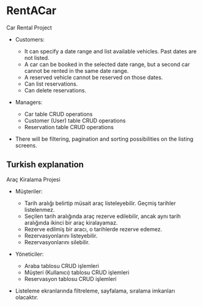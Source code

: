 # RentACar

Car Rental Project
* Customers:
   * It can specify a date range and list available vehicles. Past dates are not listed.
   * A car can be booked in the selected date range, but a second car cannot be rented in the same date range.
   * A reserved vehicle cannot be reserved on those dates.
   * Can list reservations.
   * Can delete reservations.
* Managers:
   * Car table CRUD operations
   * Customer (User) table CRUD operations
   * Reservation table CRUD operations

* There will be filtering, pagination and sorting possibilities on the listing screens.

## Turkish explanation
Araç Kiralama Projesi
* Müşteriler:
  * Tarih aralığı belirtip müsait araç listeleyebilir. Geçmiş tarihler listelenmez.
  * Seçilen tarih aralığında araç rezerve edilebilir, ancak aynı tarih aralığında ikinci bir araç kiralayamaz.
  * Rezerve edilmiş bir aracı, o tarihlerde rezerve edemez.
  * Rezervasyonlarını listeyebilir.
  * Rezervasyonlarını silebilir.
* Yöneticiler:
  * Araba tablosu CRUD işlemleri
  * Müşteri (Kullanıcı) tablosu CRUD işlemleri
  * Reservasyon tablosu CRUD işlemleri

* Listeleme ekranlarında filtreleme, sayfalama, sıralama imkanları olacaktır.